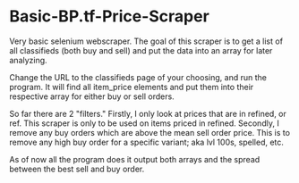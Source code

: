 # Basic-BP.tf-Price-Scraper

Very basic selenium webscraper. The goal of this scraper is to get a list of all classifieds (both buy and sell) and put the data into an array for later analyzing. 

Change the URL to the classifieds page of your choosing, and run the program. It will find all item_price elements and put them into their respective array for either buy or sell orders. 

So far there are 2 "filters." 
Firstly, I only look at prices that are in refined, or ref. This scraper is only to be used on items priced in refined. 
Secondly, I remove any buy orders which are above the mean sell order price. This is to remove any high buy order for a specific variant; aka lvl 100s, spelled, etc.

As of now all the program does it output both arrays and the spread between the best sell and buy order.
